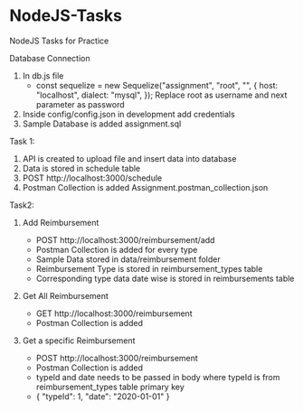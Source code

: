 # NodeJS-Tasks

NodeJS Tasks for Practice

Database Connection

1. In db.js file
   - const sequelize = new Sequelize("assignment", "root", "", {
     host: "localhost",
     dialect: "mysql",
     });
     Replace root as username and next parameter as password
2. Inside config/config.json in development add credentials
3. Sample Database is added assignment.sql

Task 1:

1. API is created to upload file and insert data into database
2. Data is stored in schedule table
3. POST http://localhost:3000/schedule
4. Postman Collection is added Assignment.postman_collection.json

Task2:

1. Add Reimbursement

   - POST http://localhost:3000/reimbursement/add
   - Postman Collection is added for every type
   - Sample Data stored in data/reimbursement folder
   - Reimbursement Type is stored in reimbursement_types table
   - Corresponding type data date wise is stored in reimbursements table

2. Get All Reimbursement

   - GET http://localhost:3000/reimbursement
   - Postman Collection is added

3. Get a specific Reimbursement
   - POST http://localhost:3000/reimbursement
   - Postman Collection is added
   - typeId and date needs to be passed in body where typeId is from reimbursement_types table primary key
   - {
     "typeId": 1,
     "date": "2020-01-01"
     }
